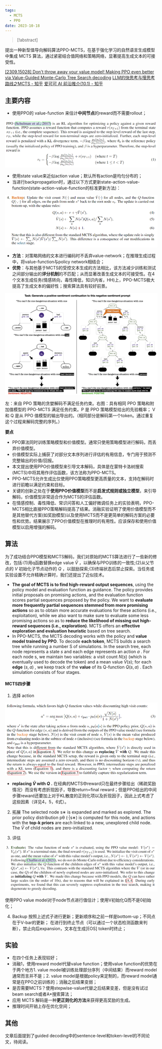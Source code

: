 ```yaml
---
tags:
  - MCTS
  - PPO
date: 2023-10-18
---
```

> [!abstract]
> 
提出一种新型值导向解码算法PPO-MCTS，在基于强化学习的自然语言生成模型中集成 MCTS 算法，通过紧密结合值网络和策略网络，显著提高生成文本的可接受性。

[[2309.15028] Don't throw away your value model! Making PPO even better via Value-Guided Monte-Carlo Tree Search decoding](https://arxiv.org/abs/2309.15028)
[LLM的快思考与慢思考路线之MCTS - 知乎](https://zhuanlan.zhihu.com/p/659230417)
[爱可可 AI 前沿推介(10.1) - 知乎](https://zhuanlan.zhihu.com/p/659193746)
## 主要内容
- 使用PPO的 value-function 来估计**中间节点**的reward而不需要rollout；

![image.png|650](https://raw.githubusercontent.com/Shichun-Liu/images-on-picgo/main/pics/20240102155139.png)

- 使用state value来近似action value；默认所有action是均匀分布的；
- 当进行backpropagation时，通过以下方式更新state-action-value-function(state-action-value-function的标准更新方法)：

![image.png|650](https://raw.githubusercontent.com/Shichun-Liu/images-on-picgo/main/pics/20240102143415.png)

- **方法**：对策略网络的文本进行编码时不丢弃value-network；在推理生成过程中，将value-function与policy network相结合；
- **优势**：与其他基于MCTS的受控文本生成的方法相比，该方法减少训练和测试之间部分输出的**评分机制**的不匹配；从而显著改善生成文本的可接受性。在4个文本生成任务(情感转向，毒性降低，知识内省，HH)上，PPO-MCTS极大提高了生成文本的偏好性；搜索算法具有较好前景。

![image.png](https://raw.githubusercontent.com/Shichun-Liu/images-on-picgo/main/pics/20231226182255.png)

左：来自 PPO 策略的贪婪解码不满足任务约束。右图：具有相同 PPO 策略和附加值模型的 PPO-MCTS 满足任务约束。P 是 PPO 策略模型给出的先验概率； V 和 Q 是从 PPO 值模型的输出导出的。（相同部分是解码第一个token。通过重复这个过程来解码完整的序列。）

**要点**
- PPO算法同时训练策略模型和价值模型。通常只使用策略模型进行解码，而丢弃价值模型。
- 价值模型实际上捕获了对部分文本序列进行评估的有用信息，专门用于预测不完整输出的价值/回报。
- 本文提出使用PPO价值模型来引导文本解码，具体是在蒙特卡洛树搜索(MCTS)中将其用作评估函数，该方法称为PPO-MCTS。
- PPO-MCTS允许生成比仅使用PPO策略模型更高质量的文本，支持在解码时进行前瞻以满足约束和目标。
- 关键的创新之处在于**使用PPO价值模型**而不是**启发式规则或独立模型**，来引导解码，价值模型非常适合作为MCTS的评估函数。
- 在情感控制、毒性降低、常识问答和人工偏好微调任务上的实验表明，PPO-MCTS相比直接PPO策略解码提高了结果。消融实验证明了使用价值模型而不是其他替代方案(如奖励模型)以及使用MCTS而不是更简单的解码方案的必要性和优势。结果展示了PPO价值模型在推理时的有用性。应该保存和使用价值模型以启用增强的解码。

## 算法
为了成功结合PPO模型和MCTS解码，我们对原始的MCTS算法进行了一些新的修改，包括:(1)用q函数替换edge value $\bar{V}$ ，以确保与PPO训练的一致性;(2)从父节点的 $V$ 初始化子节点动作的 $Q$ ，以鼓励探索;(3)终端状态后禁止探索。当任务或实验设置不允许精确计算时，我们还提出了近似技术。
- **The goal of MCTS is to find high-reward output sequences**, using the policy model and evaluation function as guidance. The policy provides initial proposals on promising actions, and the evaluation function scores partial sequences proposed by the policy. We want to **evaluate more frequently partial sequences stemmed from more promising actions** so as to obtain more accurate evaluations for these actions (i.e., exploitation), while we also want to make sure to evaluate some less promising actions so as to **reduce the likelihood of missing out high-reward sequences (i.e., exploration)**. MCTS offers an **effective exploration and evaluation heuristic** based on tree search. 
- In PPO-MCTS, the MCTS decoding works with the policy and **value model trained by PPO**. To decode **each token**, MCTS builds a search tree while running a number S of simulations. In the search tree, each node represents a state $s$ and each edge represents an action $a$ . For each node s, we maintain two variables: a visit count $N (s)$ (which is eventually used to decode the token) and a mean value $\bar{V}(s)$; for each **edge** $(s, a)$ , we keep track of the **value** of its Q-function $Q(s, a)$ . Each simulation consists of four stages.
#### MCTS四步骤
1. 选择 action 

![image.png|675](https://raw.githubusercontent.com/Shichun-Liu/images-on-picgo/main/pics/20240102160849.png)

- **replacing $\bar{V}$ with $Q$ .**  在经典的MCTS中reward只在最终步骤给出（稀疏奖励情况）而没有考虑折现因子，导致return=final reward；但是PPO给出的中间步骤reward还要加上对于KL散度的正则化项以及折现因子，因此上式考虑了这些因素（详见4，5，6式）。

2. 拓展
The selected node s∗ is expanded and marked as explored. The prior policy distribution pθ (·|s∗) is computed for this node, and actions with the **top-k priors** are each linked to a new, unexplored child node. The $\bar{V}$ of child nodes are zero-initialized.

3. 评估

![image.png|650](https://raw.githubusercontent.com/Shichun-Liu/images-on-picgo/main/pics/20240102161918.png)

使用PPO value model对于node节点进行值估计；使用V初始化Q而不是0初始化；

4. Backup
按照上述式子进行更新；更新顺序和之前一样是bottom-up；不同点在于V-bar的更新；
在进行到终止节点（可以通过一个状态检测函数来判断），禁止向后expansion，文本在生成[EOS] token时终止；

## 实验
- 在四个任务上表现较好；
- 消融1，使用reward model代替value function；使用value function的优势在于两个地方1. value model被训练处理部分序列（中间结果）而reward model通常而言并不是；2. value model是根据policy来定制的，而reward model通常是在PPO之前训练的；消融之后结果变弱；
- 是否需要MCTS？使用stepwise-value代替之后结果变差，但是没有试过beam search或者A\*搜索算法；
- 应用 MCTS 解码是一种**更正则化的方法**来获得更高奖励的生成。
- 推理时间开销上存在优化空间；

## 其他
文章后面提到了guided decoding中的sentence-level和token-level的不同论文，待阅读。